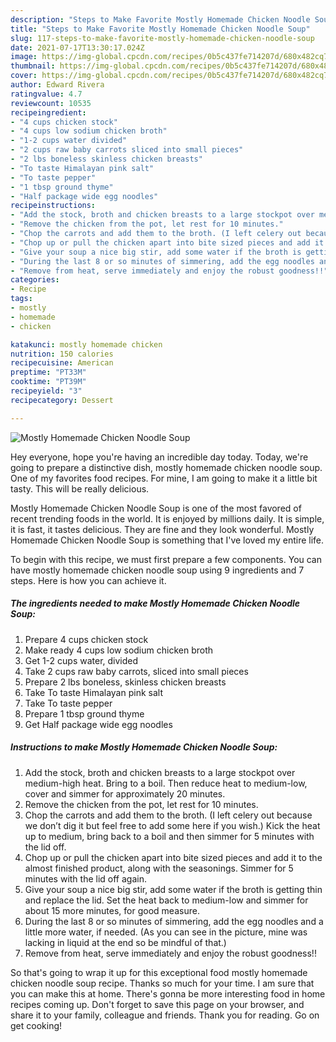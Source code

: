 ```yaml
---
description: "Steps to Make Favorite Mostly Homemade Chicken Noodle Soup"
title: "Steps to Make Favorite Mostly Homemade Chicken Noodle Soup"
slug: 117-steps-to-make-favorite-mostly-homemade-chicken-noodle-soup
date: 2021-07-17T13:30:17.024Z
image: https://img-global.cpcdn.com/recipes/0b5c437fe714207d/680x482cq70/mostly-homemade-chicken-noodle-soup-recipe-main-photo.jpg
thumbnail: https://img-global.cpcdn.com/recipes/0b5c437fe714207d/680x482cq70/mostly-homemade-chicken-noodle-soup-recipe-main-photo.jpg
cover: https://img-global.cpcdn.com/recipes/0b5c437fe714207d/680x482cq70/mostly-homemade-chicken-noodle-soup-recipe-main-photo.jpg
author: Edward Rivera
ratingvalue: 4.7
reviewcount: 10535
recipeingredient:
- "4 cups chicken stock"
- "4 cups low sodium chicken broth"
- "1-2 cups water divided"
- "2 cups raw baby carrots sliced into small pieces"
- "2 lbs boneless skinless chicken breasts"
- "To taste Himalayan pink salt"
- "To taste pepper"
- "1 tbsp ground thyme"
- "Half package wide egg noodles"
recipeinstructions:
- "Add the stock, broth and chicken breasts to a large stockpot over medium-high heat. Bring to a boil. Then reduce heat to medium-low, cover and simmer for approximately 20 minutes."
- "Remove the chicken from the pot, let rest for 10 minutes."
- "Chop the carrots and add them to the broth. (I left celery out because we don’t dig it but feel free to add some here if you wish.) Kick the heat up to medium, bring back to a boil and then simmer for 5 minutes with the lid off."
- "Chop up or pull the chicken apart into bite sized pieces and add it to the almost finished product, along with the seasonings. Simmer for 5 minutes with the lid off again."
- "Give your soup a nice big stir, add some water if the broth is getting thin and replace the lid. Set the heat back to medium-low and simmer for about 15 more minutes, for good measure."
- "During the last 8 or so minutes of simmering, add the egg noodles and a little more water, if needed. (As you can see in the picture, mine was lacking in liquid at the end so be mindful of that.)"
- "Remove from heat, serve immediately and enjoy the robust goodness!!"
categories:
- Recipe
tags:
- mostly
- homemade
- chicken

katakunci: mostly homemade chicken 
nutrition: 150 calories
recipecuisine: American
preptime: "PT33M"
cooktime: "PT39M"
recipeyield: "3"
recipecategory: Dessert

---
```



![Mostly Homemade Chicken Noodle Soup](https://img-global.cpcdn.com/recipes/0b5c437fe714207d/680x482cq70/mostly-homemade-chicken-noodle-soup-recipe-main-photo.jpg)

Hey everyone, hope you're having an incredible day today. Today, we're going to prepare a distinctive dish, mostly homemade chicken noodle soup. One of my favorites food recipes. For mine, I am going to make it a little bit tasty. This will be really delicious.



Mostly Homemade Chicken Noodle Soup is one of the most favored of recent trending foods in the world. It is enjoyed by millions daily. It is simple, it is fast, it tastes delicious. They are fine and they look wonderful. Mostly Homemade Chicken Noodle Soup is something that I've loved my entire life.


To begin with this recipe, we must first prepare a few components. You can have mostly homemade chicken noodle soup using 9 ingredients and 7 steps. Here is how you can achieve it.

<!--inarticleads1-->

##### The ingredients needed to make Mostly Homemade Chicken Noodle Soup:

1. Prepare 4 cups chicken stock
1. Make ready 4 cups low sodium chicken broth
1. Get 1-2 cups water, divided
1. Take 2 cups raw baby carrots, sliced into small pieces
1. Prepare 2 lbs boneless, skinless chicken breasts
1. Take To taste Himalayan pink salt
1. Take To taste pepper
1. Prepare 1 tbsp ground thyme
1. Get Half package wide egg noodles




<!--inarticleads2-->

##### Instructions to make Mostly Homemade Chicken Noodle Soup:

1. Add the stock, broth and chicken breasts to a large stockpot over medium-high heat. Bring to a boil. Then reduce heat to medium-low, cover and simmer for approximately 20 minutes.
1. Remove the chicken from the pot, let rest for 10 minutes.
1. Chop the carrots and add them to the broth. (I left celery out because we don’t dig it but feel free to add some here if you wish.) Kick the heat up to medium, bring back to a boil and then simmer for 5 minutes with the lid off.
1. Chop up or pull the chicken apart into bite sized pieces and add it to the almost finished product, along with the seasonings. Simmer for 5 minutes with the lid off again.
1. Give your soup a nice big stir, add some water if the broth is getting thin and replace the lid. Set the heat back to medium-low and simmer for about 15 more minutes, for good measure.
1. During the last 8 or so minutes of simmering, add the egg noodles and a little more water, if needed. (As you can see in the picture, mine was lacking in liquid at the end so be mindful of that.)
1. Remove from heat, serve immediately and enjoy the robust goodness!!




So that's going to wrap it up for this exceptional food mostly homemade chicken noodle soup recipe. Thanks so much for your time. I am sure that you can make this at home. There's gonna be more interesting food in home recipes coming up. Don't forget to save this page on your browser, and share it to your family, colleague and friends. Thank you for reading. Go on get cooking!
